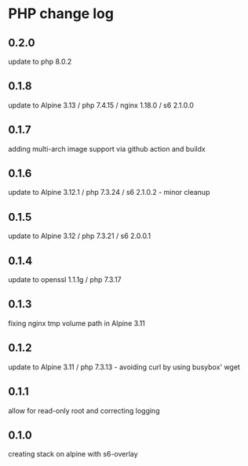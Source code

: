 # PHP change log

## 0.2.0

update to php 8.0.2

## 0.1.8

update to Alpine 3.13 / php 7.4.15 / nginx 1.18.0 / s6 2.1.0.0

## 0.1.7
adding multi-arch image support via github action and buildx

## 0.1.6

update to Alpine 3.12.1 / php 7.3.24 / s6 2.1.0.2 - minor cleanup

## 0.1.5

update to Alpine 3.12 / php 7.3.21 / s6 2.0.0.1

## 0.1.4

update to openssl 1.1.1g / php 7.3.17

## 0.1.3

fixing nginx tmp volume path in Alpine 3.11

## 0.1.2

update to Alpine 3.11 / php 7.3.13 - avoiding curl by using busybox' wget

## 0.1.1

allow for read-only root and correcting logging

## 0.1.0

creating stack on alpine with s6-overlay

